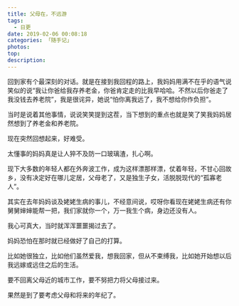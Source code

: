 ```yaml
---
title: 父母在，不远游
tags:
  - 日更
date: 2019-02-06 00:08:18
categories: 「随手记」
photos:
top:
description:
---
```

回到家有个最深刻的对话。就是在接到我回程的路上，我妈妈用满不在乎的语气说笑似的说“我让你爸给我存养老金，你爸肯定走的比我早哈哈。不然以后你爸走了我没钱去养老院”，我是很诧异，她说“怕你离我远了，我不想给你作负担”。

当时是说着其他事情，说说笑笑提到这茬，当下想到的重点也就是笑了笑我妈妈居然想到了养老金和养老院。

现在突然回想起来，好难受。

太懂事的妈妈真是让人猝不及防一口玻璃渣，扎心啊。

现下大多数的年轻人都在外奔波工作，成为这样漂那样漂，仗着年轻，不甘心回故乡，没有决定好在哪儿定居，父母老了，又是独生子女，活脱脱现代的“孤寡老人”。

其实在去年妈妈谈及姥姥生病的事儿，不经意间说，哎呀你看现在姥姥生病还有你舅舅婶婶能帮一把，我们家就你一个，万一我生个病，身边还没有人。

我心可真大，当时就浑浑噩噩揭过去了。

妈妈恐怕在那时就已经做好了自己的打算。

比如她很独立，比如他们虽然爱我，想我回家，但从不束缚我，比如她开始想以后我远嫁或远住之后的生活。

要不回离父母近的城市工作，要不努把力将父母接过来。

果然是到了要考虑父母和将来的年纪了。